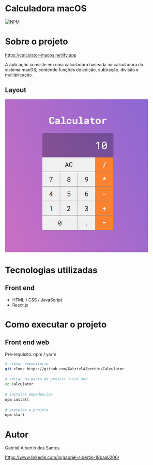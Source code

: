 # Calculadora macOS
[![NPM](https://img.shields.io/npm/l/react)](https://github.com/GabrielAlbertin/Calculator/blob/master/LICENSE)

# Sobre o projeto

https://calculator-macos.netlify.app

A aplicação consiste em uma calculadora baseada na calculadora do sistema macOS, contendo funções de adição, subtração, divisão e multiplicação. 

## Layout
![Layout](https://github.com/GabrielAlbertin/Calculator/blob/master/assets/calculadora1.png)

# Tecnologias utilizadas
## Front end
- HTML / CSS / JavaScript
- React.js

# Como executar o projeto
## Front end web
Pré-requisito: npm / yarm

```bash
# clonar repositório
git clone https://github.com/GabrielAlbertin/Calculator

# entrar na pasta do projeto front end
cd Calculator

# instalar depedências
npm install

# executar o projeto
npm start
```


# Autor

Gabriel Albertin dos Santos

https://www.linkedin.com/in/gabriel-albertin-19baa0206/
